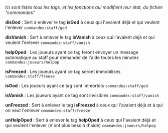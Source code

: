 *Ici sont listés tous les tags, et les fonctions qui modifient leur état, du fichier "commandes"*

**disGod** : Sert à enlever le tag **isGod** à ceux qui l'avaient déjà et qui veulent l'enlever
`commandes:staff/god`

**disVanish** : Sert à enlever le tag **isVanish** à ceux qui l'avaient déjà et qui veulent l'enlever
`commandes:staff/vanish`

**helpOped** : Les joueurs ayant ce tag feront envoyer un message automatique au staff pour demander de l'aide toutes les minutes
`commandes:joueurs/helpop`

**isFreezed** : Les joueurs ayant ce tag seront immobilisés
`commandes:staff/freeze`

**isGod** : Les joueurs ayant ce tag sont immortels
`commandes:staff/god`

**isVanish** : Les joueurs ayant ce tag sont invisibles
`commandes:staff/vanish`

**unFreezed** : Sert à enlever le tag **isFreezed** à ceux qui l'avaient déjà et à qui on veut l'enlever
`commandes:staff/freeze`

**unHelpOped** : Sert à enlever le tag **helpOped** à ceux qui l'avaient déjà et qui veulent l'enlever (n'ont plus besoin d'aide)
`commandes:joueurs/helpop`
